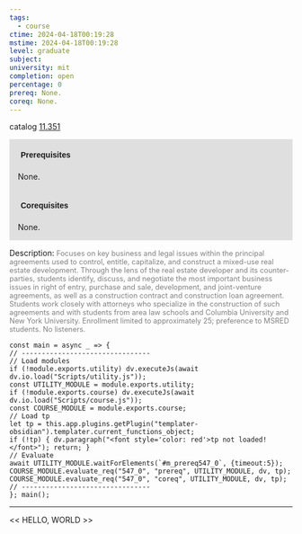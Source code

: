 ```yaml
---
tags:
  - course
ctime: 2024-04-18T00:19:28
mstime: 2024-04-18T00:19:28
level: graduate
subject: 
university: mit
completion: open
percentage: 0
prereq: None.
coreq: None.
---
```


catalog [11.351](http://student.mit.edu/catalog/m11c.html#11.351)

<span style="display: block; padding: 15px; background-color: rgb(100, 100, 100, 0.2);"><font id="m_prereq547_0" style="display: block; font-family: Arial, sans-serif; font-weight: bold; padding: 5px">Prerequisites</font><br><span id="prereq547_0">None.</span></span>
<span style="display: block; padding: 15px; background-color: rgb(100, 100, 100, 0.2);"><font id="m_coreq547_0" style="display: block; font-family: Arial, sans-serif; font-weight: bold; padding: 5px">Corequisites</font><br><span id="coreq547_0">None.</span></span>

<font style="">Description:</font>
<font style="color: grey; font-size: 0.8rem;">Focuses on key business and legal issues within the principal agreements used to control, entitle, capitalize, and construct a mixed-use real estate development. Through the lens of the real estate developer and its counter-parties, students identify, discuss, and negotiate the most important business issues in right of entry, purchase and sale, development, and joint-venture agreements, as well as a construction contract and construction loan agreement. Students work closely with attorneys who specialize in the construction of such agreements and with students from area law schools and Columbia University and New York University. Enrollment limited to approximately 25; preference to MSRED students. No listeners.</font>

```dataviewjs
const main = async _ => {
// --------------------------------
// Load modules
if (!module.exports.utility) dv.executeJs(await dv.io.load("Scripts/utility.js"));
const UTILITY_MODULE = module.exports.utility;
if (!module.exports.course) dv.executeJs(await dv.io.load("Scripts/course.js"));
const COURSE_MODULE = module.exports.course;
// Load tp
let tp = this.app.plugins.getPlugin("templater-obsidian").templater.current_functions_object;
if (!tp) { dv.paragraph("<font style='color: red'>tp not loaded!</font>"); return; }
// Evaluate
await UTILITY_MODULE.waitForElements(`#m_prereq547_0`, {timeout:5});
COURSE_MODULE.evaluate_req("547_0", "prereq", UTILITY_MODULE, dv, tp);
COURSE_MODULE.evaluate_req("547_0", "coreq", UTILITY_MODULE, dv, tp);
// --------------------------------
}; main();
```

---

<< HELLO, WORLD >>
